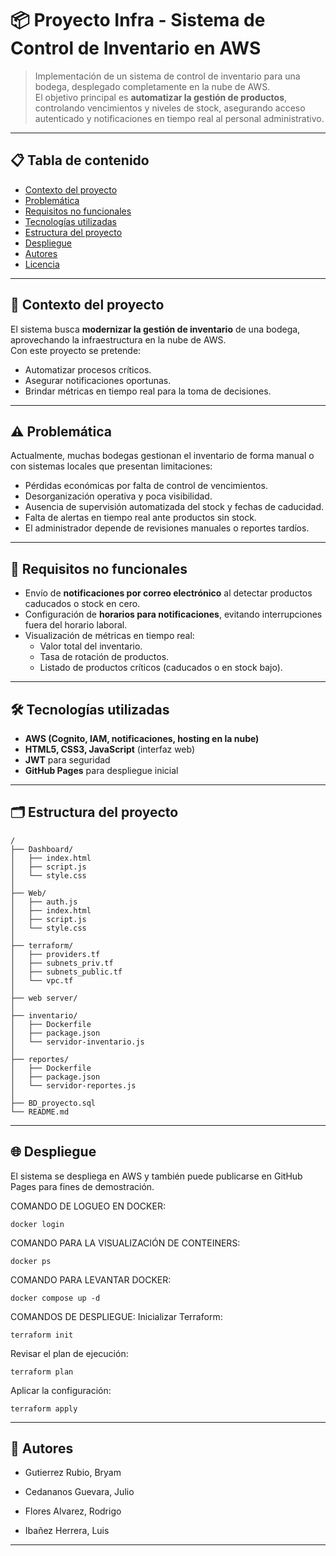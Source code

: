 # 📦 Proyecto Infra - Sistema de Control de Inventario en AWS

> Implementación de un sistema de control de inventario para una bodega, desplegado completamente en la nube de AWS.  
> El objetivo principal es **automatizar la gestión de productos**, controlando vencimientos y niveles de stock, asegurando acceso autenticado y notificaciones en tiempo real al personal administrativo.

---

## 📋 Tabla de contenido

- [Contexto del proyecto](#-contexto-del-proyecto)  
- [Problemática](#-problemática)   
- [Requisitos no funcionales](#-requisitos-no-funcionales)  
- [Tecnologías utilizadas](#-tecnologías-utilizadas)  
- [Estructura del proyecto](#-estructura-del-proyecto)  
- [Despliegue](#-despliegue)  
- [Autores](#-autores)  
- [Licencia](#-licencia)  

---

## 🧐 Contexto del proyecto

El sistema busca **modernizar la gestión de inventario** de una bodega, aprovechando la infraestructura en la nube de AWS.  
Con este proyecto se pretende:  
- Automatizar procesos críticos.  
- Asegurar notificaciones oportunas.  
- Brindar métricas en tiempo real para la toma de decisiones.  

---

## ⚠️ Problemática

Actualmente, muchas bodegas gestionan el inventario de forma manual o con sistemas locales que presentan limitaciones:  

- Pérdidas económicas por falta de control de vencimientos.  
- Desorganización operativa y poca visibilidad.  
- Ausencia de supervisión automatizada del stock y fechas de caducidad.  
- Falta de alertas en tiempo real ante productos sin stock.  
- El administrador depende de revisiones manuales o reportes tardíos.  

---

## 🔔 Requisitos no funcionales

- Envío de **notificaciones por correo electrónico** al detectar productos caducados o stock en cero.  
- Configuración de **horarios para notificaciones**, evitando interrupciones fuera del horario laboral.  
- Visualización de métricas en tiempo real:  
  - Valor total del inventario.  
  - Tasa de rotación de productos.  
  - Listado de productos críticos (caducados o en stock bajo).  

---

## 🛠 Tecnologías utilizadas

- **AWS (Cognito, IAM, notificaciones, hosting en la nube)**  
- **HTML5, CSS3, JavaScript** (interfaz web)  
- **JWT** para seguridad  
- **GitHub Pages** para despliegue inicial  

---

## 🗂 Estructura del proyecto
```
/
├── Dashboard/
│   ├── index.html
│   ├── script.js
│   └── style.css
│
├── Web/
│   ├── auth.js
│   ├── index.html
│   ├── script.js
│   └── style.css
│
├── terraform/
│   ├── providers.tf
│   ├── subnets_priv.tf
│   ├── subnets_public.tf
│   └── vpc.tf
│
├── web server/
│
├── inventario/
│   ├── Dockerfile
│   ├── package.json
│   └── servidor-inventario.js
│
├── reportes/
│   ├── Dockerfile
│   ├── package.json
│   └── servidor-reportes.js
│
├── BD_proyecto.sql
└── README.md
```
---

## 🌐 Despliegue

El sistema se despliega en AWS y también puede publicarse en GitHub Pages para fines de demostración.


COMANDO DE LOGUEO EN DOCKER:
````````````
docker login
````````````
COMANDO PARA LA VISUALIZACIÓN DE CONTEINERS: 
````````````
docker ps
````````````
COMANDO PARA LEVANTAR DOCKER:
````````````
docker compose up -d
````````````
COMANDOS DE DESPLIEGUE:
Inicializar Terraform:
````````````
terraform init
````````````
Revisar el plan de ejecución:
````````````
terraform plan
````````````
Aplicar la configuración:
````````````
terraform apply 
````````````

---

## 👥 Autores

- Gutierrez Rubio, Bryam

- Cedananos Guevara, Julio

- Flores Alvarez, Rodrigo

- Ibañez Herrera, Luis

---
